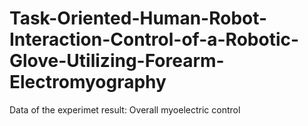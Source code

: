 # Task-Oriented-Human-Robot-Interaction-Control-of-a-Robotic-Glove-Utilizing-Forearm-Electromyography
Data of the experimet result: Overall myoelectric control

